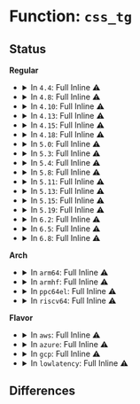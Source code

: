 # Function: <code>css_tg</code>

## Status
<b>Regular</b>
<ul>
<li>
<details>
<summary>In <code>4.4</code>: Full Inline ⚠️</summary>

**Collision:** Unique Static

**Inline:** Full

**Transformation:** False

**Instances:**

```
In kernel/sched/core.c (ffffffff810b03e5)
Location: kernel/sched/core.c:8192
Inline: True
Inline callers:
  - kernel/sched/core.c:cpu_cgroup_css_alloc
  - kernel/sched/core.c:cpu_cgroup_css_online
```
</details>
</li>
<li>
<details>
<summary>In <code>4.8</code>: Full Inline ⚠️</summary>

**Collision:** Unique Static

**Inline:** Full

**Transformation:** False

**Instances:**

```
In kernel/sched/core.c (ffffffff810b30f5)
Location: kernel/sched/core.c:8228
Inline: True
Inline callers:
  - kernel/sched/core.c:cpu_cgroup_css_alloc
```
</details>
</li>
<li>
<details>
<summary>In <code>4.10</code>: Full Inline ⚠️</summary>

**Collision:** Unique Static

**Inline:** Full

**Transformation:** False

**Instances:**

```
In kernel/sched/core.c (ffffffff810b96e5)
Location: kernel/sched/core.c:8381
Inline: True
Inline callers:
  - kernel/sched/core.c:cpu_cgroup_css_alloc
```
</details>
</li>
<li>
<details>
<summary>In <code>4.13</code>: Full Inline ⚠️</summary>

**Collision:** Unique Static

**Inline:** Full

**Transformation:** False

**Instances:**

```
In kernel/sched/core.c (ffffffff810b42ec)
Location: kernel/sched/core.c:6221
Inline: True
Inline callers:
  - kernel/sched/core.c:cpu_cgroup_css_online
```
</details>
</li>
<li>
<details>
<summary>In <code>4.15</code>: Full Inline ⚠️</summary>

**Collision:** Unique Static

**Inline:** Full

**Transformation:** False

**Instances:**

```
In kernel/sched/core.c (ffffffff810bb59c)
Location: kernel/sched/core.c:6289
Inline: True
Inline callers:
  - kernel/sched/core.c:cpu_cgroup_css_online
```
</details>
</li>
<li>
<details>
<summary>In <code>4.18</code>: Full Inline ⚠️</summary>

**Collision:** Unique Static

**Inline:** Full

**Transformation:** False

**Instances:**

```
In kernel/sched/core.c (ffffffff810bc790)
Location: kernel/sched/core.c:6409
Inline: True
Inline callers:
  - kernel/sched/core.c:cpu_max_write
  - kernel/sched/core.c:cpu_max_show
  - kernel/sched/core.c:cpu_weight_nice_write_s64
  - kernel/sched/core.c:cpu_weight_nice_read_s64
  - kernel/sched/core.c:cpu_weight_write_u64
  - kernel/sched/core.c:cpu_weight_read_u64
  - kernel/sched/core.c:cpu_extra_stat_show
  - kernel/sched/core.c:cpu_cfs_stat_show
  - kernel/sched/core.c:cpu_cfs_period_write_u64
  - kernel/sched/core.c:cpu_cfs_period_read_u64
  - kernel/sched/core.c:cpu_cfs_quota_write_s64
  - kernel/sched/core.c:cpu_cfs_quota_read_s64
  - kernel/sched/core.c:cpu_shares_read_u64
  - kernel/sched/core.c:cpu_shares_write_u64
  - kernel/sched/core.c:cpu_cgroup_css_free
  - kernel/sched/core.c:cpu_cgroup_css_released
  - kernel/sched/core.c:cpu_cgroup_css_online
  - kernel/sched/core.c:cpu_cgroup_css_online
  - kernel/sched/core.c:cpu_cgroup_css_alloc
```
</details>
</li>
<li>
<details>
<summary>In <code>5.0</code>: Full Inline ⚠️</summary>

**Collision:** Unique Static

**Inline:** Full

**Transformation:** False

**Instances:**

```
In kernel/sched/core.c (ffffffff810c4f70)
Location: kernel/sched/core.c:6390
Inline: True
Inline callers:
  - kernel/sched/core.c:cpu_max_write
  - kernel/sched/core.c:cpu_max_show
  - kernel/sched/core.c:cpu_weight_nice_write_s64
  - kernel/sched/core.c:cpu_weight_nice_read_s64
  - kernel/sched/core.c:cpu_weight_write_u64
  - kernel/sched/core.c:cpu_weight_read_u64
  - kernel/sched/core.c:cpu_extra_stat_show
  - kernel/sched/core.c:cpu_cfs_stat_show
  - kernel/sched/core.c:cpu_cfs_period_write_u64
  - kernel/sched/core.c:cpu_cfs_period_read_u64
  - kernel/sched/core.c:cpu_cfs_quota_write_s64
  - kernel/sched/core.c:cpu_cfs_quota_read_s64
  - kernel/sched/core.c:cpu_shares_read_u64
  - kernel/sched/core.c:cpu_shares_write_u64
  - kernel/sched/core.c:cpu_cgroup_css_free
  - kernel/sched/core.c:cpu_cgroup_css_released
  - kernel/sched/core.c:cpu_cgroup_css_online
  - kernel/sched/core.c:cpu_cgroup_css_online
  - kernel/sched/core.c:cpu_cgroup_css_alloc
```
</details>
</li>
<li>
<details>
<summary>In <code>5.3</code>: Full Inline ⚠️</summary>

**Collision:** Unique Static

**Inline:** Full

**Transformation:** False

**Instances:**

```
In kernel/sched/core.c (ffffffff810ce63a)
Location: kernel/sched/core.c:6865
Inline: True
Inline callers:
  - kernel/sched/core.c:cpu_max_write
  - kernel/sched/core.c:cpu_max_show
  - kernel/sched/core.c:cpu_weight_nice_write_s64
  - kernel/sched/core.c:cpu_weight_nice_read_s64
  - kernel/sched/core.c:cpu_weight_write_u64
  - kernel/sched/core.c:cpu_weight_read_u64
  - kernel/sched/core.c:cpu_extra_stat_show
  - kernel/sched/core.c:cpu_cfs_stat_show
  - kernel/sched/core.c:cpu_cfs_period_write_u64
  - kernel/sched/core.c:cpu_cfs_period_read_u64
  - kernel/sched/core.c:cpu_cfs_quota_write_s64
  - kernel/sched/core.c:cpu_cfs_quota_read_s64
  - kernel/sched/core.c:cpu_shares_read_u64
  - kernel/sched/core.c:cpu_shares_write_u64
  - kernel/sched/core.c:cpu_cgroup_css_free
  - kernel/sched/core.c:cpu_cgroup_css_released
  - kernel/sched/core.c:cpu_cgroup_css_online
  - kernel/sched/core.c:cpu_cgroup_css_online
  - kernel/sched/core.c:cpu_cgroup_css_alloc
```
</details>
</li>
<li>
<details>
<summary>In <code>5.4</code>: Full Inline ⚠️</summary>

**Collision:** Unique Static

**Inline:** Full

**Transformation:** False

**Instances:**

```
In kernel/sched/core.c (ffffffff810d823a)
Location: kernel/sched/core.c:7075
Inline: True
Inline callers:
  - kernel/sched/core.c:cpu_max_write
  - kernel/sched/core.c:cpu_max_show
  - kernel/sched/core.c:cpu_weight_nice_write_s64
  - kernel/sched/core.c:cpu_weight_nice_read_s64
  - kernel/sched/core.c:cpu_weight_write_u64
  - kernel/sched/core.c:cpu_weight_read_u64
  - kernel/sched/core.c:cpu_extra_stat_show
  - kernel/sched/core.c:cpu_rt_period_read_uint
  - kernel/sched/core.c:cpu_rt_period_write_uint
  - kernel/sched/core.c:cpu_rt_runtime_read
  - kernel/sched/core.c:cpu_rt_runtime_write
  - kernel/sched/core.c:cpu_cfs_stat_show
  - kernel/sched/core.c:cpu_cfs_period_write_u64
  - kernel/sched/core.c:cpu_cfs_period_read_u64
  - kernel/sched/core.c:cpu_cfs_quota_write_s64
  - kernel/sched/core.c:cpu_cfs_quota_read_s64
  - kernel/sched/core.c:cpu_shares_read_u64
  - kernel/sched/core.c:cpu_shares_write_u64
  - kernel/sched/core.c:cpu_uclamp_max_show
  - kernel/sched/core.c:cpu_uclamp_min_show
  - kernel/sched/core.c:cpu_util_update_eff
  - kernel/sched/core.c:cpu_util_update_eff
  - kernel/sched/core.c:cpu_util_update_eff
  - kernel/sched/core.c:cpu_util_update_eff
  - kernel/sched/core.c:cpu_cgroup_can_attach
  - kernel/sched/core.c:cpu_cgroup_css_free
  - kernel/sched/core.c:cpu_cgroup_css_released
  - kernel/sched/core.c:cpu_cgroup_css_online
  - kernel/sched/core.c:cpu_cgroup_css_online
  - kernel/sched/core.c:cpu_cgroup_css_alloc
```
</details>
</li>
<li>
<details>
<summary>In <code>5.8</code>: Full Inline ⚠️</summary>

**Collision:** Unique Static

**Inline:** Full

**Transformation:** False

**Instances:**

```
In kernel/sched/core.c (ffffffff810df5ca)
Location: kernel/sched/core.c:7309
Inline: True
Inline callers:
  - kernel/sched/core.c:cpu_max_write
  - kernel/sched/core.c:cpu_max_show
  - kernel/sched/core.c:cpu_weight_nice_write_s64
  - kernel/sched/core.c:cpu_weight_nice_read_s64
  - kernel/sched/core.c:cpu_weight_write_u64
  - kernel/sched/core.c:cpu_weight_read_u64
  - kernel/sched/core.c:cpu_extra_stat_show
  - kernel/sched/core.c:cpu_cfs_stat_show
  - kernel/sched/core.c:cpu_cfs_period_write_u64
  - kernel/sched/core.c:cpu_cfs_period_read_u64
  - kernel/sched/core.c:cpu_cfs_quota_write_s64
  - kernel/sched/core.c:cpu_cfs_quota_read_s64
  - kernel/sched/core.c:cpu_shares_read_u64
  - kernel/sched/core.c:cpu_shares_write_u64
  - kernel/sched/core.c:cpu_uclamp_max_show
  - kernel/sched/core.c:cpu_uclamp_min_show
  - kernel/sched/core.c:cpu_util_update_eff
  - kernel/sched/core.c:cpu_util_update_eff
  - kernel/sched/core.c:cpu_util_update_eff
  - kernel/sched/core.c:cpu_util_update_eff
  - kernel/sched/core.c:cpu_cgroup_css_free
  - kernel/sched/core.c:cpu_cgroup_css_released
  - kernel/sched/core.c:cpu_cgroup_css_online
  - kernel/sched/core.c:cpu_cgroup_css_online
  - kernel/sched/core.c:cpu_cgroup_css_alloc
```
</details>
</li>
<li>
<details>
<summary>In <code>5.11</code>: Full Inline ⚠️</summary>

**Collision:** Unique Static

**Inline:** Full

**Transformation:** False

**Instances:**

```
In kernel/sched/core.c (ffffffff810dc2aa)
Location: kernel/sched/core.c:8274
Inline: True
Inline callers:
  - kernel/sched/core.c:cpu_max_write
  - kernel/sched/core.c:cpu_max_show
  - kernel/sched/core.c:cpu_weight_nice_write_s64
  - kernel/sched/core.c:cpu_weight_nice_read_s64
  - kernel/sched/core.c:cpu_weight_write_u64
  - kernel/sched/core.c:cpu_weight_read_u64
  - kernel/sched/core.c:cpu_extra_stat_show
  - kernel/sched/core.c:cpu_cfs_stat_show
  - kernel/sched/core.c:cpu_cfs_period_write_u64
  - kernel/sched/core.c:cpu_cfs_period_read_u64
  - kernel/sched/core.c:cpu_cfs_quota_write_s64
  - kernel/sched/core.c:cpu_cfs_quota_read_s64
  - kernel/sched/core.c:cpu_shares_read_u64
  - kernel/sched/core.c:cpu_shares_write_u64
  - kernel/sched/core.c:cpu_uclamp_max_show
  - kernel/sched/core.c:cpu_uclamp_min_show
  - kernel/sched/core.c:cpu_util_update_eff
  - kernel/sched/core.c:cpu_util_update_eff
  - kernel/sched/core.c:cpu_util_update_eff
  - kernel/sched/core.c:cpu_util_update_eff
  - kernel/sched/core.c:cpu_cgroup_css_free
  - kernel/sched/core.c:cpu_cgroup_css_released
  - kernel/sched/core.c:cpu_cgroup_css_online
  - kernel/sched/core.c:cpu_cgroup_css_online
  - kernel/sched/core.c:cpu_cgroup_css_alloc
```
</details>
</li>
<li>
<details>
<summary>In <code>5.13</code>: Full Inline ⚠️</summary>

**Collision:** Unique Static

**Inline:** Full

**Transformation:** False

**Instances:**

```
In kernel/sched/core.c (ffffffff810de2ca)
Location: kernel/sched/core.c:8643
Inline: True
Inline callers:
  - kernel/sched/core.c:cpu_max_write
  - kernel/sched/core.c:cpu_max_show
  - kernel/sched/core.c:cpu_weight_nice_write_s64
  - kernel/sched/core.c:cpu_weight_nice_read_s64
  - kernel/sched/core.c:cpu_weight_write_u64
  - kernel/sched/core.c:cpu_weight_read_u64
  - kernel/sched/core.c:cpu_extra_stat_show
  - kernel/sched/core.c:cpu_cfs_stat_show
  - kernel/sched/core.c:cpu_cfs_period_write_u64
  - kernel/sched/core.c:cpu_cfs_period_read_u64
  - kernel/sched/core.c:cpu_cfs_quota_write_s64
  - kernel/sched/core.c:cpu_cfs_quota_read_s64
  - kernel/sched/core.c:cpu_shares_read_u64
  - kernel/sched/core.c:cpu_shares_write_u64
  - kernel/sched/core.c:cpu_uclamp_max_show
  - kernel/sched/core.c:cpu_uclamp_min_show
  - kernel/sched/core.c:cpu_util_update_eff
  - kernel/sched/core.c:cpu_util_update_eff
  - kernel/sched/core.c:cpu_util_update_eff
  - kernel/sched/core.c:cpu_util_update_eff
  - kernel/sched/core.c:cpu_cgroup_css_free
  - kernel/sched/core.c:cpu_cgroup_css_released
  - kernel/sched/core.c:cpu_cgroup_css_online
  - kernel/sched/core.c:cpu_cgroup_css_online
  - kernel/sched/core.c:cpu_cgroup_css_alloc
```
</details>
</li>
<li>
<details>
<summary>In <code>5.15</code>: Full Inline ⚠️</summary>

**Collision:** Unique Static

**Inline:** Full

**Transformation:** False

**Instances:**

```
In kernel/sched/core.c (ffffffff810f301c)
Location: kernel/sched/core.c:9881
Inline: True
Inline callers:
  - kernel/sched/core.c:cpu_max_write
  - kernel/sched/core.c:cpu_max_show
  - kernel/sched/core.c:cpu_weight_nice_write_s64
  - kernel/sched/core.c:cpu_weight_nice_read_s64
  - kernel/sched/core.c:cpu_weight_write_u64
  - kernel/sched/core.c:cpu_weight_read_u64
  - kernel/sched/core.c:cpu_extra_stat_show
  - kernel/sched/core.c:cpu_idle_write_s64
  - kernel/sched/core.c:cpu_idle_read_s64
  - kernel/sched/core.c:cpu_cfs_stat_show
  - kernel/sched/core.c:cpu_cfs_burst_write_u64
  - kernel/sched/core.c:cpu_cfs_burst_read_u64
  - kernel/sched/core.c:cpu_cfs_period_write_u64
  - kernel/sched/core.c:cpu_cfs_period_read_u64
  - kernel/sched/core.c:cpu_cfs_quota_write_s64
  - kernel/sched/core.c:cpu_cfs_quota_read_s64
  - kernel/sched/core.c:cpu_shares_read_u64
  - kernel/sched/core.c:cpu_shares_write_u64
  - kernel/sched/core.c:cpu_uclamp_max_show
  - kernel/sched/core.c:cpu_uclamp_min_show
  - kernel/sched/core.c:cpu_util_update_eff
  - kernel/sched/core.c:cpu_util_update_eff
  - kernel/sched/core.c:cpu_util_update_eff
  - kernel/sched/core.c:cpu_util_update_eff
  - kernel/sched/core.c:cpu_cgroup_css_free
  - kernel/sched/core.c:cpu_cgroup_css_released
  - kernel/sched/core.c:cpu_cgroup_css_online
  - kernel/sched/core.c:cpu_cgroup_css_online
  - kernel/sched/core.c:cpu_cgroup_css_alloc
```
</details>
</li>
<li>
<details>
<summary>In <code>5.19</code>: Full Inline ⚠️</summary>

**Collision:** Unique Static

**Inline:** Full

**Transformation:** False

**Instances:**

```
In kernel/sched/core.c (0)
Location: kernel/sched/core.c:10204
Inline: True
```
</details>
</li>
<li>
<details>
<summary>In <code>6.2</code>: Full Inline ⚠️</summary>

**Collision:** Unique Static

**Inline:** Full

**Transformation:** False

**Instances:**

```
In kernel/sched/core.c (0)
Location: kernel/sched/core.c:10384
Inline: True
```
</details>
</li>
<li>
<details>
<summary>In <code>6.5</code>: Full Inline ⚠️</summary>

**Collision:** Unique Static

**Inline:** Full

**Transformation:** False

**Instances:**

```
In kernel/sched/core.c (0)
Location: kernel/sched/core.c:10544
Inline: True
```
</details>
</li>
<li>
<details>
<summary>In <code>6.8</code>: Full Inline ⚠️</summary>

**Collision:** Unique Static

**Inline:** Full

**Transformation:** False

**Instances:**

```
In kernel/sched/core.c (0)
Location: kernel/sched/core.c:10506
Inline: True
```
</details>
</li>
</ul>
<b>Arch</b>
<ul>
<li>
<details>
<summary>In <code>arm64</code>: Full Inline ⚠️</summary>

**Collision:** Unique Static

**Inline:** Full

**Transformation:** False

**Instances:**

```
In kernel/sched/core.c (ffff800010138a38)
Location: kernel/sched/core.c:7075
Inline: True
Inline callers:
  - kernel/sched/core.c:cpu_max_write
  - kernel/sched/core.c:cpu_max_show
  - kernel/sched/core.c:cpu_weight_nice_write_s64
  - kernel/sched/core.c:cpu_weight_nice_read_s64
  - kernel/sched/core.c:cpu_weight_write_u64
  - kernel/sched/core.c:cpu_weight_read_u64
  - kernel/sched/core.c:cpu_extra_stat_show
  - kernel/sched/core.c:cpu_rt_period_read_uint
  - kernel/sched/core.c:cpu_rt_period_write_uint
  - kernel/sched/core.c:cpu_rt_runtime_read
  - kernel/sched/core.c:cpu_rt_runtime_write
  - kernel/sched/core.c:cpu_cfs_stat_show
  - kernel/sched/core.c:cpu_cfs_period_write_u64
  - kernel/sched/core.c:cpu_cfs_period_read_u64
  - kernel/sched/core.c:cpu_cfs_quota_write_s64
  - kernel/sched/core.c:cpu_cfs_quota_read_s64
  - kernel/sched/core.c:cpu_shares_read_u64
  - kernel/sched/core.c:cpu_shares_write_u64
  - kernel/sched/core.c:cpu_uclamp_max_show
  - kernel/sched/core.c:cpu_uclamp_min_show
  - kernel/sched/core.c:cpu_util_update_eff
  - kernel/sched/core.c:cpu_util_update_eff
  - kernel/sched/core.c:cpu_util_update_eff
  - kernel/sched/core.c:cpu_util_update_eff
  - kernel/sched/core.c:cpu_cgroup_can_attach
  - kernel/sched/core.c:cpu_cgroup_css_free
  - kernel/sched/core.c:cpu_cgroup_css_released
  - kernel/sched/core.c:cpu_cgroup_css_online
  - kernel/sched/core.c:cpu_cgroup_css_online
  - kernel/sched/core.c:cpu_cgroup_css_alloc
```
</details>
</li>
<li>
<details>
<summary>In <code>armhf</code>: Full Inline ⚠️</summary>

**Collision:** Unique Static

**Inline:** Full

**Transformation:** False

**Instances:**

```
In kernel/sched/core.c (c0387714)
Location: kernel/sched/core.c:7075
Inline: True
Inline callers:
  - kernel/sched/core.c:cpu_max_write
  - kernel/sched/core.c:cpu_max_show
  - kernel/sched/core.c:cpu_weight_nice_write_s64
  - kernel/sched/core.c:cpu_weight_nice_read_s64
  - kernel/sched/core.c:cpu_weight_write_u64
  - kernel/sched/core.c:cpu_weight_read_u64
  - kernel/sched/core.c:cpu_extra_stat_show
  - kernel/sched/core.c:cpu_rt_period_read_uint
  - kernel/sched/core.c:cpu_rt_period_write_uint
  - kernel/sched/core.c:cpu_rt_runtime_read
  - kernel/sched/core.c:cpu_rt_runtime_write
  - kernel/sched/core.c:cpu_cfs_stat_show
  - kernel/sched/core.c:cpu_cfs_period_write_u64
  - kernel/sched/core.c:cpu_cfs_period_read_u64
  - kernel/sched/core.c:cpu_cfs_quota_write_s64
  - kernel/sched/core.c:cpu_cfs_quota_read_s64
  - kernel/sched/core.c:cpu_shares_read_u64
  - kernel/sched/core.c:cpu_shares_write_u64
  - kernel/sched/core.c:cpu_uclamp_max_show
  - kernel/sched/core.c:cpu_uclamp_min_show
  - kernel/sched/core.c:cpu_util_update_eff
  - kernel/sched/core.c:cpu_util_update_eff
  - kernel/sched/core.c:cpu_util_update_eff
  - kernel/sched/core.c:cpu_util_update_eff
  - kernel/sched/core.c:cpu_cgroup_can_attach
  - kernel/sched/core.c:cpu_cgroup_css_free
  - kernel/sched/core.c:cpu_cgroup_css_released
  - kernel/sched/core.c:cpu_cgroup_css_online
  - kernel/sched/core.c:cpu_cgroup_css_online
  - kernel/sched/core.c:cpu_cgroup_css_alloc
```
</details>
</li>
<li>
<details>
<summary>In <code>ppc64el</code>: Full Inline ⚠️</summary>

**Collision:** Unique Static

**Inline:** Full

**Transformation:** False

**Instances:**

```
In kernel/sched/core.c (c0000000001847b8)
Location: kernel/sched/core.c:7075
Inline: True
Inline callers:
  - kernel/sched/core.c:cpu_max_write
  - kernel/sched/core.c:cpu_max_show
  - kernel/sched/core.c:cpu_weight_nice_write_s64
  - kernel/sched/core.c:cpu_weight_nice_read_s64
  - kernel/sched/core.c:cpu_weight_write_u64
  - kernel/sched/core.c:cpu_weight_read_u64
  - kernel/sched/core.c:cpu_extra_stat_show
  - kernel/sched/core.c:cpu_rt_period_read_uint
  - kernel/sched/core.c:cpu_rt_period_write_uint
  - kernel/sched/core.c:cpu_rt_runtime_read
  - kernel/sched/core.c:cpu_rt_runtime_write
  - kernel/sched/core.c:cpu_cfs_stat_show
  - kernel/sched/core.c:cpu_cfs_period_write_u64
  - kernel/sched/core.c:cpu_cfs_period_read_u64
  - kernel/sched/core.c:cpu_cfs_quota_write_s64
  - kernel/sched/core.c:cpu_cfs_quota_read_s64
  - kernel/sched/core.c:cpu_shares_read_u64
  - kernel/sched/core.c:cpu_shares_write_u64
  - kernel/sched/core.c:cpu_uclamp_max_show
  - kernel/sched/core.c:cpu_uclamp_min_show
  - kernel/sched/core.c:cpu_util_update_eff
  - kernel/sched/core.c:cpu_util_update_eff
  - kernel/sched/core.c:cpu_util_update_eff
  - kernel/sched/core.c:cpu_util_update_eff
  - kernel/sched/core.c:cpu_cgroup_can_attach
  - kernel/sched/core.c:cpu_cgroup_css_free
  - kernel/sched/core.c:cpu_cgroup_css_released
  - kernel/sched/core.c:cpu_cgroup_css_online
  - kernel/sched/core.c:cpu_cgroup_css_online
  - kernel/sched/core.c:cpu_cgroup_css_alloc
```
</details>
</li>
<li>
<details>
<summary>In <code>riscv64</code>: Full Inline ⚠️</summary>

**Collision:** Unique Static

**Inline:** Full

**Transformation:** False

**Instances:**

```
In kernel/sched/core.c (ffffffe0000e5b1e)
Location: kernel/sched/core.c:7075
Inline: True
Inline callers:
  - kernel/sched/core.c:cpu_cfs_stat_show
  - kernel/sched/core.c:cpu_cgroup_css_online
  - kernel/sched/core.c:cpu_cgroup_css_alloc
```
</details>
</li>
</ul>
<b>Flavor</b>
<ul>
<li>
<details>
<summary>In <code>aws</code>: Full Inline ⚠️</summary>

**Collision:** Unique Static

**Inline:** Full

**Transformation:** False

**Instances:**

```
In kernel/sched/core.c (ffffffff810d270a)
Location: kernel/sched/core.c:7075
Inline: True
Inline callers:
  - kernel/sched/core.c:cpu_max_write
  - kernel/sched/core.c:cpu_max_show
  - kernel/sched/core.c:cpu_weight_nice_write_s64
  - kernel/sched/core.c:cpu_weight_nice_read_s64
  - kernel/sched/core.c:cpu_weight_write_u64
  - kernel/sched/core.c:cpu_weight_read_u64
  - kernel/sched/core.c:cpu_extra_stat_show
  - kernel/sched/core.c:cpu_cfs_stat_show
  - kernel/sched/core.c:cpu_cfs_period_write_u64
  - kernel/sched/core.c:cpu_cfs_period_read_u64
  - kernel/sched/core.c:cpu_cfs_quota_write_s64
  - kernel/sched/core.c:cpu_cfs_quota_read_s64
  - kernel/sched/core.c:cpu_shares_read_u64
  - kernel/sched/core.c:cpu_shares_write_u64
  - kernel/sched/core.c:cpu_uclamp_max_show
  - kernel/sched/core.c:cpu_uclamp_min_show
  - kernel/sched/core.c:cpu_util_update_eff
  - kernel/sched/core.c:cpu_util_update_eff
  - kernel/sched/core.c:cpu_util_update_eff
  - kernel/sched/core.c:cpu_util_update_eff
  - kernel/sched/core.c:cpu_cgroup_css_free
  - kernel/sched/core.c:cpu_cgroup_css_released
  - kernel/sched/core.c:cpu_cgroup_css_online
  - kernel/sched/core.c:cpu_cgroup_css_online
  - kernel/sched/core.c:cpu_cgroup_css_alloc
```
</details>
</li>
<li>
<details>
<summary>In <code>azure</code>: Full Inline ⚠️</summary>

**Collision:** Unique Static

**Inline:** Full

**Transformation:** False

**Instances:**

```
In kernel/sched/core.c (ffffffff810c0d3a)
Location: kernel/sched/core.c:7075
Inline: True
Inline callers:
  - kernel/sched/core.c:cpu_max_write
  - kernel/sched/core.c:cpu_max_show
  - kernel/sched/core.c:cpu_weight_nice_write_s64
  - kernel/sched/core.c:cpu_weight_nice_read_s64
  - kernel/sched/core.c:cpu_weight_write_u64
  - kernel/sched/core.c:cpu_weight_read_u64
  - kernel/sched/core.c:cpu_extra_stat_show
  - kernel/sched/core.c:cpu_rt_period_read_uint
  - kernel/sched/core.c:cpu_rt_period_write_uint
  - kernel/sched/core.c:cpu_rt_runtime_read
  - kernel/sched/core.c:cpu_rt_runtime_write
  - kernel/sched/core.c:cpu_cfs_stat_show
  - kernel/sched/core.c:cpu_cfs_period_write_u64
  - kernel/sched/core.c:cpu_cfs_period_read_u64
  - kernel/sched/core.c:cpu_cfs_quota_write_s64
  - kernel/sched/core.c:cpu_cfs_quota_read_s64
  - kernel/sched/core.c:cpu_shares_read_u64
  - kernel/sched/core.c:cpu_shares_write_u64
  - kernel/sched/core.c:cpu_uclamp_max_show
  - kernel/sched/core.c:cpu_uclamp_min_show
  - kernel/sched/core.c:cpu_util_update_eff
  - kernel/sched/core.c:cpu_util_update_eff
  - kernel/sched/core.c:cpu_util_update_eff
  - kernel/sched/core.c:cpu_util_update_eff
  - kernel/sched/core.c:cpu_cgroup_can_attach
  - kernel/sched/core.c:cpu_cgroup_css_free
  - kernel/sched/core.c:cpu_cgroup_css_released
  - kernel/sched/core.c:cpu_cgroup_css_online
  - kernel/sched/core.c:cpu_cgroup_css_online
  - kernel/sched/core.c:cpu_cgroup_css_alloc
```
</details>
</li>
<li>
<details>
<summary>In <code>gcp</code>: Full Inline ⚠️</summary>

**Collision:** Unique Static

**Inline:** Full

**Transformation:** False

**Instances:**

```
In kernel/sched/core.c (ffffffff810d04ba)
Location: kernel/sched/core.c:7075
Inline: True
Inline callers:
  - kernel/sched/core.c:cpu_max_write
  - kernel/sched/core.c:cpu_max_show
  - kernel/sched/core.c:cpu_weight_nice_write_s64
  - kernel/sched/core.c:cpu_weight_nice_read_s64
  - kernel/sched/core.c:cpu_weight_write_u64
  - kernel/sched/core.c:cpu_weight_read_u64
  - kernel/sched/core.c:cpu_extra_stat_show
  - kernel/sched/core.c:cpu_rt_period_read_uint
  - kernel/sched/core.c:cpu_rt_period_write_uint
  - kernel/sched/core.c:cpu_rt_runtime_read
  - kernel/sched/core.c:cpu_rt_runtime_write
  - kernel/sched/core.c:cpu_cfs_stat_show
  - kernel/sched/core.c:cpu_cfs_period_write_u64
  - kernel/sched/core.c:cpu_cfs_period_read_u64
  - kernel/sched/core.c:cpu_cfs_quota_write_s64
  - kernel/sched/core.c:cpu_cfs_quota_read_s64
  - kernel/sched/core.c:cpu_shares_read_u64
  - kernel/sched/core.c:cpu_shares_write_u64
  - kernel/sched/core.c:cpu_cgroup_can_attach
  - kernel/sched/core.c:cpu_cgroup_css_free
  - kernel/sched/core.c:cpu_cgroup_css_released
  - kernel/sched/core.c:cpu_cgroup_css_online
  - kernel/sched/core.c:cpu_cgroup_css_online
  - kernel/sched/core.c:cpu_cgroup_css_alloc
```
</details>
</li>
<li>
<details>
<summary>In <code>lowlatency</code>: Full Inline ⚠️</summary>

**Collision:** Unique Static

**Inline:** Full

**Transformation:** False

**Instances:**

```
In kernel/sched/core.c (ffffffff810d9e4a)
Location: kernel/sched/core.c:7075
Inline: True
Inline callers:
  - kernel/sched/core.c:cpu_max_write
  - kernel/sched/core.c:cpu_max_show
  - kernel/sched/core.c:cpu_weight_nice_write_s64
  - kernel/sched/core.c:cpu_weight_nice_read_s64
  - kernel/sched/core.c:cpu_weight_write_u64
  - kernel/sched/core.c:cpu_weight_read_u64
  - kernel/sched/core.c:cpu_extra_stat_show
  - kernel/sched/core.c:cpu_cfs_stat_show
  - kernel/sched/core.c:cpu_cfs_period_write_u64
  - kernel/sched/core.c:cpu_cfs_period_read_u64
  - kernel/sched/core.c:cpu_cfs_quota_write_s64
  - kernel/sched/core.c:cpu_cfs_quota_read_s64
  - kernel/sched/core.c:cpu_shares_read_u64
  - kernel/sched/core.c:cpu_shares_write_u64
  - kernel/sched/core.c:cpu_uclamp_max_show
  - kernel/sched/core.c:cpu_uclamp_min_show
  - kernel/sched/core.c:cpu_util_update_eff
  - kernel/sched/core.c:cpu_util_update_eff
  - kernel/sched/core.c:cpu_util_update_eff
  - kernel/sched/core.c:cpu_util_update_eff
  - kernel/sched/core.c:cpu_cgroup_css_free
  - kernel/sched/core.c:cpu_cgroup_css_released
  - kernel/sched/core.c:cpu_cgroup_css_online
  - kernel/sched/core.c:cpu_cgroup_css_online
  - kernel/sched/core.c:cpu_cgroup_css_alloc
```
</details>
</li>
</ul>

## Differences
